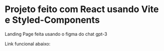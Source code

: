 # Projeto feito com React usando Vite e Styled-Components

Landing Page feita usando o figma do chat gpt-3

Link funcional abaixo:

